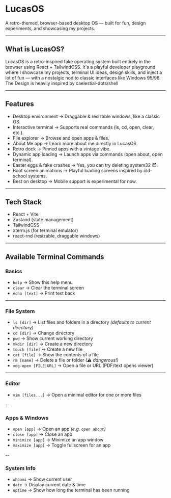# LucasOS

A retro-themed, browser-based desktop OS — built for fun, design experiments, and showcasing my projects.
    
---
##  What is LucasOS?

LucasOS is a retro-inspired fake operating system built entirely in the browser using React + TailwindCSS.
It's a playful developer playground where I showcase my projects, terminal UI ideas, design skills, and inject a lot of fun — with a nostalgic nod to classic interfaces like Windows 95/98.
The Design is heavily inspired by caelestial-dots/shell

---

## Features

- Desktop environment → Draggable & resizable windows, like a classic OS.
- Interactive terminal → Supports real commands (ls, cd, open, clear, etc.).
- File explorer → Browse and open apps & files.
- About Me app → Learn more about me directly in LucasOS.
- Retro dock → Pinned apps with a vintage vibe.
- Dynamic app loading → Launch apps via commands (open about, open terminal).
- Easter eggs & fake crashes → Yes, you can try deleting system32 😈.
- Boot screen animations → Playful loading screens inspired by old-school systems.
- Best on desktop → Mobile support is experimental for now.

---

## Tech Stack

- React + Vite
- Zustand (state management)
- TailwindCSS
- xterm.js (for terminal emulator)
- react-rnd (resizable, draggable windows)

---

## Available Terminal Commands

### **Basics**
- `help` → Show this help menu  
- `clear` → Clear the terminal screen  
- `echo [text]` → Print text back  

---

### **File System**
- `ls [dir]` → List files and folders in a directory *(defaults to current directory)*  
- `cd [dir]` → Change directory  
- `pwd` → Show current working directory  
- `mkdir [dir]` → Create a new directory  
- `touch [file]` → Create a new file  
- `cat [file]` → Show the contents of a file  
- `rm [name]` → Delete a file or folder *(⚠ dangerous!)*  
- `xdg-open [FILE|URL]` → Open a file or URL (PDF/text opens viewer)

---

### **Editor**
- `vim [files...]` → Open a minimal editor for one or more files  

-- 

### **Apps & Windows**
- `open [app]` → Open an app *(e.g. `open about`)*  
- `close [app]` → Close an app  
- `minimize [app]` → Minimize an app window  
- `maximize [app]` → Toggle fullscreen for an app  

--
### **System Info**
- `whoami` → Show current user  
- `date` → Display current date & time  
- `uptime` → Show how long the terminal has been running  
